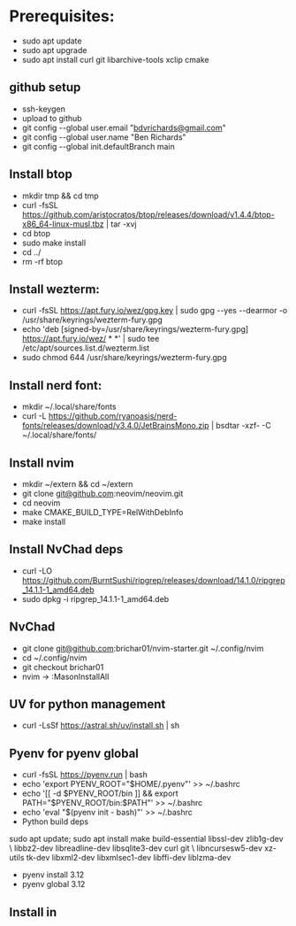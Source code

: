 # Prerequisites:
- sudo apt update
- sudo apt upgrade
- sudo apt install curl git libarchive-tools xclip cmake

## github setup
- ssh-keygen
- upload to github
- git config --global user.email "bdvrichards@gmail.com"
- git config --global user.name "Ben Richards"
- git config --global init.defaultBranch main

## Install btop
- mkdir tmp && cd tmp
- curl -fsSL https://github.com/aristocratos/btop/releases/download/v1.4.4/btop-x86_64-linux-musl.tbz | tar -xvj
- cd btop
- sudo make install
- cd ../
- rm -rf btop

## Install wezterm:
- curl -fsSL https://apt.fury.io/wez/gpg.key | sudo gpg --yes --dearmor -o /usr/share/keyrings/wezterm-fury.gpg
- echo 'deb \[signed-by=/usr/share/keyrings/wezterm-fury.gpg\] https://apt.fury.io/wez/ * *' | sudo tee /etc/apt/sources.list.d/wezterm.list
- sudo chmod 644 /usr/share/keyrings/wezterm-fury.gpg

## Install nerd font:
- mkdir ~/.local/share/fonts
- curl -L https://github.com/ryanoasis/nerd-fonts/releases/download/v3.4.0/JetBrainsMono.zip | bsdtar -xzf- -C ~/.local/share/fonts/

## Install nvim
- mkdir ~/extern && cd ~/extern
- git clone git@github.com:neovim/neovim.git
- cd neovim
- make CMAKE_BUILD_TYPE=RelWithDebInfo
- make install

## Install NvChad deps
- curl -LO https://github.com/BurntSushi/ripgrep/releases/download/14.1.0/ripgrep_14.1.1-1_amd64.deb
- sudo dpkg -i ripgrep_14.1.1-1_amd64.deb

## NvChad
- git clone git@github.com:brichar01/nvim-starter.git ~/.config/nvim
- cd ~/.config/nvim 
- git checkout brichar01
- nvim -> :MasonInstallAll

## UV for python management
- curl -LsSf https://astral.sh/uv/install.sh | sh

## Pyenv for pyenv global
- curl -fsSL https://pyenv.run | bash
- echo 'export PYENV_ROOT="$HOME/.pyenv"' >> ~/.bashrc
- echo '[[ -d $PYENV_ROOT/bin ]] && export PATH="$PYENV_ROOT/bin:$PATH"' >> ~/.bashrc
- echo 'eval "$(pyenv init - bash)"' >> ~/.bashrc
- Python build deps

sudo apt update; sudo apt install make build-essential libssl-dev zlib1g-dev \\
libbz2-dev libreadline-dev libsqlite3-dev curl git \\
libncursesw5-dev xz-utils tk-dev libxml2-dev libxmlsec1-dev libffi-dev liblzma-dev

- pyenv install 3.12
- pyenv global 3.12

## Install in
